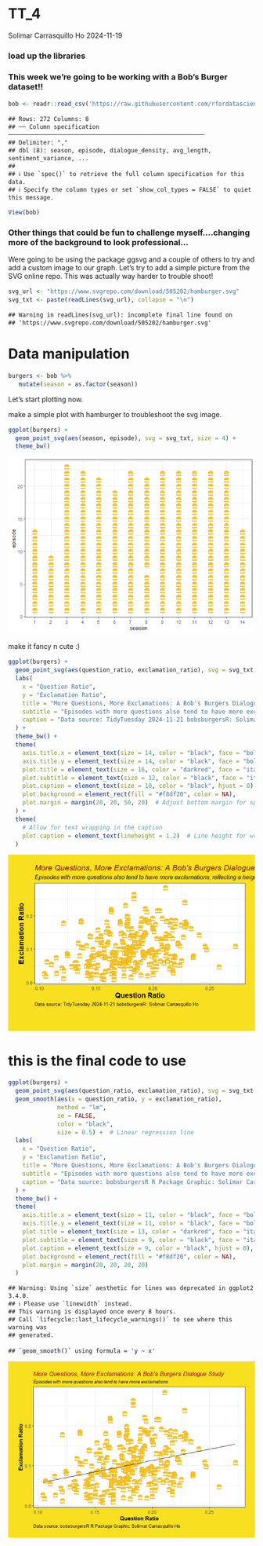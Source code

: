 TT_4
================
Solimar Carrasquillo Ho
2024-11-19

### load up the libraries

### This week we’re going to be working with a Bob’s Burger dataset!!

``` r
bob <- readr::read_csv('https://raw.githubusercontent.com/rfordatascience/tidytuesday/master/data/2024/2024-11-19/episode_metrics.csv')
```

    ## Rows: 272 Columns: 8
    ## ── Column specification ────────────────────────────────────────────────────────
    ## Delimiter: ","
    ## dbl (8): season, episode, dialogue_density, avg_length, sentiment_variance, ...
    ## 
    ## ℹ Use `spec()` to retrieve the full column specification for this data.
    ## ℹ Specify the column types or set `show_col_types = FALSE` to quiet this message.

``` r
View(bob)
```

### Other things that could be fun to challenge myself….changing more of the background to look professional…

Were going to be using the package ggsvg and a couple of others to try
and add a custom image to our graph. Let’s try to add a simple picture
from the SVG online repo. This was actually way harder to trouble shoot!

``` r
svg_url <- "https://www.svgrepo.com/download/505202/hamburger.svg"
svg_txt <- paste(readLines(svg_url), collapse = "\n")
```

    ## Warning in readLines(svg_url): incomplete final line found on
    ## 'https://www.svgrepo.com/download/505202/hamburger.svg'

# Data manipulation

``` r
burgers <- bob %>% 
   mutate(season = as.factor(season)) 
```

Let’s start plotting now.

make a simple plot with hamburger to troubleshoot the svg image.

``` r
ggplot(burgers) + 
  geom_point_svg(aes(season, episode), svg = svg_txt, size = 4) + 
  theme_bw()
```

![](TT_4_files/figure-gfm/unnamed-chunk-4-1.png)<!-- -->

make it fancy n cute :)

``` r
ggplot(burgers) +
  geom_point_svg(aes(question_ratio, exclamation_ratio), svg = svg_txt, size = 4) +
  labs(
    x = "Question Ratio", 
    y = "Exclamation Ratio", 
    title = "More Questions, More Exclamations: A Bob's Burgers Dialogue Study",
    subtitle = "Episodes with more questions also tend to have more exclamations, reflecting a heightened conversational or emotional tone.",
    caption = "Data source: TidyTuesday 2024-11-21 bobsburgersR: Solimar Carrasquillo Ho"
  ) +
  theme_bw() +
  theme(
    axis.title.x = element_text(size = 14, color = "black", face = "bold"),  
    axis.title.y = element_text(size = 14, color = "black", face = "bold"),  
    plot.title = element_text(size = 16, color = "darkred", face = "italic"),
    plot.subtitle = element_text(size = 12, color = "black", face = "italic"),
    plot.caption = element_text(size = 10, color = "black", hjust = 0),
    plot.background = element_rect(fill = "#f8df20", color = NA),
    plot.margin = margin(20, 20, 50, 20)  # Adjust bottom margin for space
  ) +
  theme(
    # Allow for text wrapping in the caption
    plot.caption = element_text(lineheight = 1.2)  # Line height for wrapped caption text
  )
```

![](TT_4_files/figure-gfm/unnamed-chunk-5-1.png)<!-- -->

# this is the final code to use

``` r
ggplot(burgers) +
  geom_point_svg(aes(question_ratio, exclamation_ratio), svg = svg_txt, size = 4) +
  geom_smooth(aes(x = question_ratio, y = exclamation_ratio), 
              method = "lm", 
              se = FALSE, 
              color = "black", 
              size = 0.5) +  # Linear regression line
  labs(
    x = "Question Ratio", 
    y = "Exclamation Ratio", 
    title = "More Questions, More Exclamations: A Bob's Burgers Dialogue Study", 
    subtitle = "Episodes with more questions also tend to have more exclamations",
    caption = "Data source: bobsburgersR R Package Graphic: Solimar Carrasquillo Ho"
  ) +
  theme_bw() +
  theme(
    axis.title.x = element_text(size = 11, color = "black", face = "bold"),  
    axis.title.y = element_text(size = 11, color = "black", face = "bold"),  
    plot.title = element_text(size = 13, color = "darkred", face = "italic"),
    plot.subtitle = element_text(size = 9, color = "black", face = "italic"),
    plot.caption = element_text(size = 9, color = "black", hjust = 0),
    plot.background = element_rect(fill = "#f8df20", color = NA),
    plot.margin = margin(20, 20, 20, 20)
  )
```

    ## Warning: Using `size` aesthetic for lines was deprecated in ggplot2 3.4.0.
    ## ℹ Please use `linewidth` instead.
    ## This warning is displayed once every 8 hours.
    ## Call `lifecycle::last_lifecycle_warnings()` to see where this warning was
    ## generated.

    ## `geom_smooth()` using formula = 'y ~ x'

![](TT_4_files/figure-gfm/unnamed-chunk-6-1.png)<!-- -->
